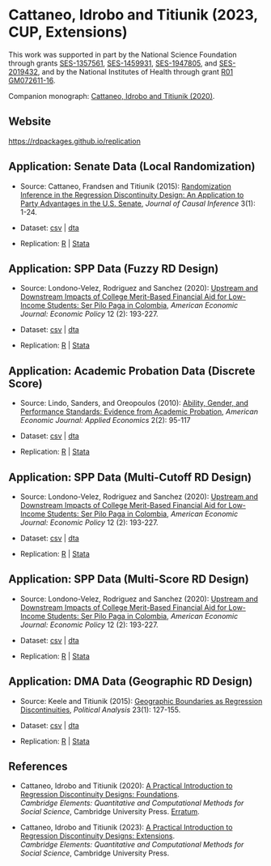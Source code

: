 # Cattaneo, Idrobo and Titiunik (2023, CUP, Extensions)

This work was supported in part by the National Science Foundation through grants [SES-1357561](https://www.nsf.gov/awardsearch/showAward?AWD_ID=1357561), [SES-1459931](https://www.nsf.gov/awardsearch/showAward?AWD_ID=1459931), [SES-1947805](https://www.nsf.gov/awardsearch/showAward?AWD_ID=1947805), and [SES-2019432](https://www.nsf.gov/awardsearch/showAward?AWD_ID=2019432), and by the National Institutes of Health through grant [R01 GM072611-16](https://reporter.nih.gov/project-details/10093056).

Companion monograph: [Cattaneo, Idrobo and Titiunik (2020)](https://github.com/rdpackages-replication/CIT_2020_CUP).

## Website

https://rdpackages.github.io/replication

## Application: Senate Data (Local Randomization)

- Source: Cattaneo, Frandsen and Titiunik (2015): [Randomization Inference in the Regression Discontinuity Design: An Application to Party Advantages in the U.S. Senate](https://rdpackages.github.io/references/Cattaneo-Frandsen-Titiunik_2015_JCI.pdf), _Journal of Causal Inference_ 3(1): 1-24.

- Dataset: [csv](CIT_2023_CUP_locrand.csv) | [dta](CIT_2023_CUP_locrand.dta)

- Replication: [R](CIT_2023_CUP_locrand.R) | [Stata](CIT_2023_CUP_locrand.do)

## Application: SPP Data (Fuzzy RD Design)

- Source: Londono-Velez, Rodriguez and Sanchez (2020): [Upstream and Downstream Impacts of College Merit-Based Financial Aid for Low-Income Students: Ser Pilo Paga in Colombia](https://doi.org/10.1257/pol.20180131), _American Economic Journal: Economic Policy_ 12 (2): 193-227.

- Dataset: [csv](CIT_2023_CUP_fuzzy.csv) | [dta](CIT_2023_CUP_fuzzy.dta)

- Replication: [R](CIT_2023_CUP_fuzzy.R) | [Stata](CIT_2023_CUP_fuzzy.do)

## Application: Academic Probation Data (Discrete Score)

- Source: Lindo, Sanders, and Oreopoulos (2010): [Ability, Gender, and Performance Standards: Evidence from Academic Probation](https://doi.org/10.1257/app.2.2.95), _American Economic Journal: Applied Economics_ 2(2): 95-117

- Dataset: [csv](CIT_2023_CUP_discrete.csv) | [dta](CIT_2023_CUP_discrete.dta)

- Replication: [R](CIT_2023_CUP_discrete.R) | [Stata](CIT_2023_CUP_discrete.do)

## Application: SPP Data (Multi-Cutoff RD Design)

- Source: Londono-Velez, Rodriguez and Sanchez (2020): [Upstream and Downstream Impacts of College Merit-Based Financial Aid for Low-Income Students: Ser Pilo Paga in Colombia](https://doi.org/10.1257/pol.20180131), _American Economic Journal: Economic Policy_ 12 (2): 193-227.

- Dataset: [csv](CIT_2023_CUP_multicutoff.csv) | [dta](CIT_2023_CUP_multicutoff.dta)

- Replication: [R](CIT_2023_CUP_multicutoff.R) | [Stata](CIT_2023_CUP_multicutoff.do)

## Application: SPP Data (Multi-Score RD Design)

- Source: Londono-Velez, Rodriguez and Sanchez (2020): [Upstream and Downstream Impacts of College Merit-Based Financial Aid for Low-Income Students: Ser Pilo Paga in Colombia](https://doi.org/10.1257/pol.20180131), _American Economic Journal: Economic Policy_ 12 (2): 193-227.

- Dataset: [csv](CIT_2023_CUP_multiscore-nongeo.csv) | [dta](CIT_2023_CUP_multiscore-nongeo.dta)

- Replication: [R](CIT_2023_CUP_multiscore-nongeo.R) | [Stata](CIT_2023_CUP_multiscore-nongeo.do)

## Application: DMA Data (Geographic RD Design)

- Source: Keele and Titiunik (2015): [Geographic Boundaries as Regression Discontinuities](https://rdpackages.github.io/references/Keele-Titiunik_2015_PA.pdf), _Political Analysis_ 23(1): 127-155.

- Dataset: [csv](CIT_2023_CUP_multiscore-geo.csv) | [dta](CIT_2023_CUP_multiscore-geo.dta)

- Replication: [R](CIT_2023_CUP_multiscore-geo.R) | [Stata](CIT_2023_CUP_multiscore-geo.do)


## References

- Cattaneo, Idrobo and Titiunik (2020): [A Practical Introduction to Regression Discontinuity Designs: Foundations](https://rdpackages.github.io/references/Cattaneo-Idrobo-Titiunik_2020_CUP.pdf).<br>
_Cambridge Elements: Quantitative and Computational Methods for Social Science_, Cambridge University Press. [Erratum](https://rdpackages.github.io/references/Cattaneo-Idrobo-Titiunik_2020_CUP--erratum.pdf).

- Cattaneo, Idrobo and Titiunik (2023): [A Practical Introduction to Regression Discontinuity Designs: Extensions](https://rdpackages.github.io/references/Cattaneo-Idrobo-Titiunik_2023_CUP.pdf).<br>
_Cambridge Elements: Quantitative and Computational Methods for Social Science_, Cambridge University Press.

<br><br>
